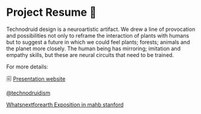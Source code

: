 # Project Resume :seedling:

Technodruid design is a neuroartistic artifact. We drew a line of provocation and possibilities not only to reframe the interaction of plants with humans but to suggest a future in which we could feel plants; forests; animals and the planet more closely. The human being has mirroring; imitation and empathy skills, but these are neural circuits that need to be trained.

For more details: 

🗐 [Presentation website](https://technodruidism.github.io/technodruid/)

<a class="button" href="https://www.instagram.com/r3dh_ulk/" target="_blank" style="--color: #ff1867;">[@technodruidism](https://www.instagram.com/technodruidism/)

[Whatsnextforearth Exposition in mahb stanford](https://www.whatsnextforearth.com/artists/willian-barela-costa/)

